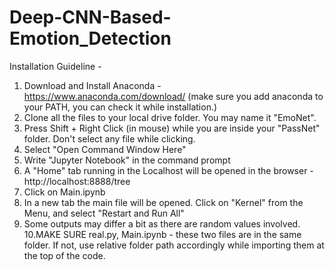 # Deep-CNN-Based-Emotion_Detection
Installation Guideline -

  1. Download and Install Anaconda - https://www.anaconda.com/download/ (make sure you add anaconda to your PATH, you can check it while
     installation.)
  2. Clone all the files to your local drive folder. You may name it "EmoNet".
  3. Press Shift + Right Click (in mouse) while you are inside your "PassNet" folder. Don't select any file while clicking.
  4. Select "Open Command Window Here"
  5. Write "Jupyter Notebook" in the command prompt
  6. A "Home" tab running in the Localhost will be opened in the browser - http://localhost:8888/tree
  7. Click on Main.ipynb
  8. In a new tab the main file will be opened. Click on "Kernel" from the Menu, and select "Restart and Run All"
  9. Some outputs may differ a bit as there are random values involved.
  10.MAKE SURE real.py, Main.ipynb - these two files are in the same folder. If not, use relative folder path accordingly while importing      them at the top of the code.
